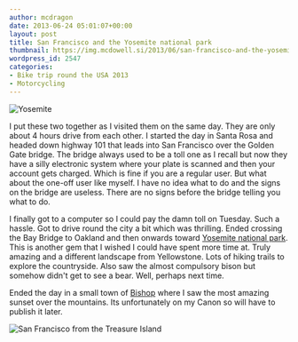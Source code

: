 ```yaml
---
author: mcdragon
date: 2013-06-24 05:01:07+00:00
layout: post
title: San Francisco and the Yosemite national park
thumbnail: https://img.mcdowell.si/2013/06/san-francisco-and-the-yosemite-national-park.png
wordpress_id: 2547
categories:
- Bike trip round the USA 2013
- Motorcycling
---
```


![Yosemite](https://img.mcdowell.si/2013/06/wpid-20130623_1615271-1.jpg "Yosemite national park")

I put these two together as I visited them on the same day. They are only about 4 hours drive from each other.
I started the day in Santa Rosa and headed down highway 101 that leads into San Francisco over the Golden Gate bridge. The bridge always used to be a toll one as I recall but now they have a silly electronic system where your plate is scanned and then your account gets charged. Which is fine if you are a regular user. But what about the one-off user like myself. I have no idea what to do and the signs on the bridge are useless. There are no signs before the bridge telling you what to do.

I finally got to a computer so I could pay the damn toll on Tuesday. Such a hassle.
Got to drive round the city a bit which was thrilling. Ended crossing the Bay Bridge to Oakland and then onwards toward [Yosemite national park](https://en.m.wikipedia.org/wiki/Yosemite_National_Park).
This is another gem that I wished I could have spent more time at. Truly amazing and a different landscape from Yellowstone. Lots of hiking trails to explore the countryside. Also saw the almost compulsory bison but somehow didn't get to see a bear. Well, perhaps next time.

Ended the day in a small town of [Bishop](https://en.wikipedia.org/wiki/Bishop,_California) where I saw the most amazing sunset over the mountains. Its unfortunately on my Canon so will have to publish it later.

![San Francisco from the Treasure Island](https://img.mcdowell.si/2013/06/wpid-20130623_104914_20130623220546093-1.jpg "San Francisco from the Treasure Island")

